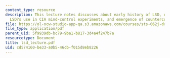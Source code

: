 ```yaml
---
content_type: resource
description: This lecture notes discusses about early history of LSD, other hallucinogens,
  LSD?s use in CIA mind-control experiments, and emergence of counterculture.
file: https://ol-ocw-studio-app-qa.s3.amazonaws.com/courses/sts-062j-drugs-politics-and-culture-spring-2006/cd574160be33a0b546cbf015d8eb8226_lsd_lecture.pdf
file_type: application/pdf
parent_uid: 5f9939db-bc79-9ba1-b817-3d4a4f247b7a
resourcetype: Document
title: lsd_lecture.pdf
uid: cd574160-be33-a0b5-46cb-f015d8eb8226
---
```

